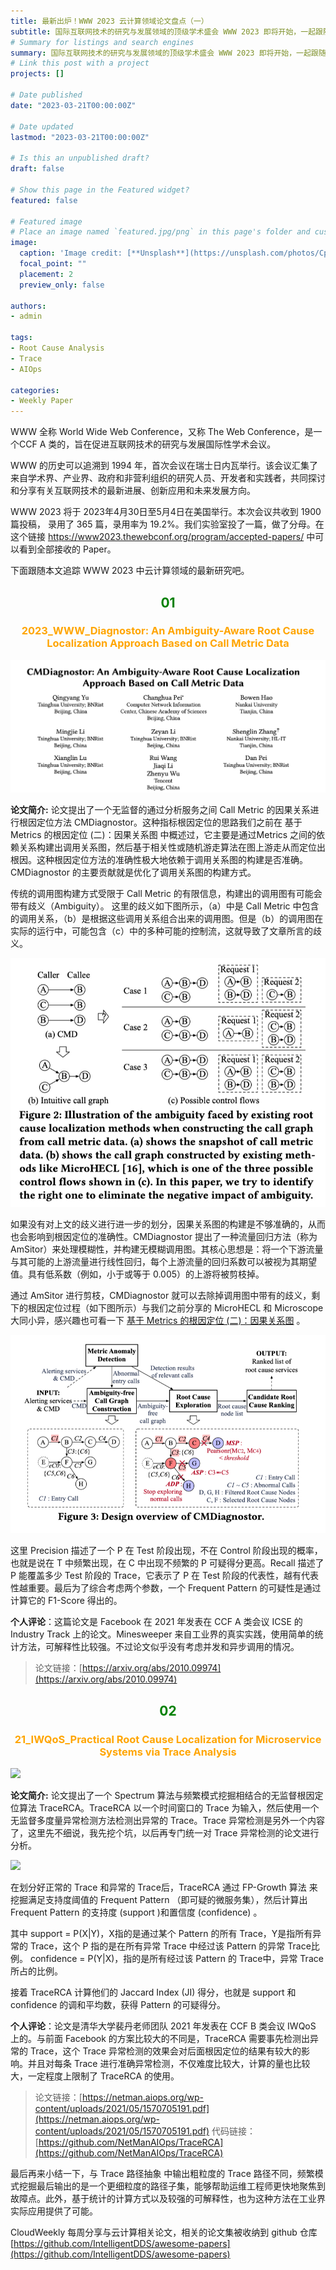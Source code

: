 ```yaml
---
title: 最新出炉！WWW 2023 云计算领域论文盘点（一）
subtitle: 国际互联网技术的研究与发展领域的顶级学术盛会 WWW 2023 即将开始，一起跟随本文追踪 WWW 2023 中云计算领域的最新研究吧～
# Summary for listings and search engines
summary: 国际互联网技术的研究与发展领域的顶级学术盛会 WWW 2023 即将开始，一起跟随本文追踪 WWW 2023 中云计算领域的最新研究吧～
# Link this post with a project
projects: []

# Date published
date: "2023-03-21T00:00:00Z"

# Date updated
lastmod: "2023-03-21T00:00:00Z"

# Is this an unpublished draft?
draft: false

# Show this page in the Featured widget?
featured: false

# Featured image
# Place an image named `featured.jpg/png` in this page's folder and customize its options here.
image:
  caption: 'Image credit: [**Unsplash**](https://unsplash.com/photos/CpkOjOcXdUY)'
  focal_point: ""
  placement: 2
  preview_only: false

authors:
- admin

tags:
- Root Cause Analysis
- Trace
- AIOps

categories:
- Weekly Paper
---
```


WWW 全称 World Wide Web Conference，又称 The Web Conference，是一个CCF A 类的，旨在促进互联网技术的研究与发展国际性学术会议。



WWW 的历史可以追溯到 1994 年，首次会议在瑞士日内瓦举行。该会议汇集了来自学术界、产业界、政府和非营利组织的研究人员、开发者和实践者，共同探讨和分享有关互联网技术的最新进展、创新应用和未来发展方向。


WWW 2023 将于 2023年4月30日至5月4日在美国举行。本次会议共收到 1900 篇投稿， 录用了 365 篇，录用率为 19.2%。我们实验室投了一篇，做了分母。在这个链接 https://www2023.thewebconf.org/program/accepted-papers/ 中可以看到全部接收的 Paper。


下面跟随本文追踪 WWW 2023 中云计算领域的最新研究吧。


## <center> <font color=#00800>01</font></center>

### <center><font color=#FFA500>2023_WWW_Diagnostor: An Ambiguity-Aware Root Cause Localization Approach Based on Call Metric Data</font></center>

![](./cmd1.jpg)

**论文简介:** 论文提出了一个无监督的通过分析服务之间 Call Metric 的因果关系进行根因定位方法 CMDiagnostor。这种指标根因定位的思路我们之前在 基于 Metrics 的根因定位 (二)：因果关系图 中概述过，它主要是通过Metrics 之间的依赖关系构建出调用关系图，然后基于相关性或随机游走算法在图上游走从而定位出根因。这种根因定位方法的准确性极大地依赖于调用关系图的构建是否准确。CMDiagnostor 的主要贡献就是优化了调用关系图的构建方式。


传统的调用图构建方式受限于 Call Metric 的有限信息，构建出的调用图有可能会带有歧义（Ambiguity）。 这里的歧义如下图所示，（a）中是 Call Metric 中包含的调用关系，（b）是根据这些调用关系组合出来的调用图。但是（b）的调用图在实际的运行中，可能包含（c）中的多种可能的控制流，这就导致了文章所言的歧义。



![](./cmd2.jpg)

如果没有对上文的歧义进行进一步的划分，因果关系图的构建是不够准确的，从而也会影响到根因定位的准确性。CMDiagnostor 提出了一种流量回归方法（称为AmSitor）来处理模糊性，并构建无模糊调用图。其核心思想是：将一个下游流量与其可能的上游流量进行线性回归，每个上游流量的回归系数可以被视为其期望值。具有低系数（例如，小于或等于 0.005）的上游将被剪枝掉。


通过 AmSitor 进行剪枝，CMDiagnostor 就可以去除掉调用图中带有的歧义，剩下的根因定位过程（如下图所示）与我们之前分享的  MicroHECL 和 Microscope 大同小异，感兴趣也可看一下 [基于 Metrics 的根因定位 (二)：因果关系图]() 。

![](./cmd3.jpg)

这里 Precision 描述了一个 P 在 Test 阶段出现，不在 Control 阶段出现的概率，也就是说在 T 中频繁出现，在 C 中出现不频繁的 P 可疑得分更高。Recall 描述了 P 能覆盖多少 Test 阶段的 Trace，它表示了 P 在 Test 阶段的代表性，越有代表性越重要。最后为了综合考虑两个参数，一个  Frequent Pattern 的可疑性是通过计算它的 F1-Score 得出的。

**个人评论**：这篇论文是 Facebook 在 2021 年发表在 CCF A 类会议 ICSE 的 Industry Track 上的论文。Minesweeper 来自工业界的真实实践，使用简单的统计方法，可解释性比较强。不过论文似乎没有考虑并发和异步调用的情况。


> 论文链接：[https://arxiv.org/abs/2010.09974](https://arxiv.org/abs/2010.09974)


## <center> <font color=#00800>02</font></center>

### <center><font color=#FFA500>21_IWQoS_Practical Root Cause Localization for Microservice Systems via Trace Analysis</font></center>

![](./tracerca1.jpg)

**论文简介:** 论文提出了一个 Spectrum 算法与频繁模式挖掘相结合的无监督根因定位算法 TraceRCA。TraceRCA 以一个时间窗口的 Trace 为输入，然后使用一个无监督多度量异常检测方法检测出异常的 Trace。Trace 异常检测是另外一个内容了，这里先不细说，我先挖个坑，以后再专门统一对 Trace 异常检测的论文进行分析。

![](./tracerca2.jpg)

在划分好正常的 Trace 和异常的 Trace后，TraceRCA 通过 FP-Growth 算法 来挖掘满足支持度阈值的 Frequent Pattern （即可疑的微服务集），然后计算出 Frequent Pattern  的支持度 (support )和置信度 (confidence) 。

其中 support = P(X|Y)，X指的是通过某个 Pattern 的所有 Trace，Y是指所有异常的 Trace，这个 P 指的是在所有异常 Trace 中经过该 Pattern 的异常 Trace比例。 confidence = P(Y|X)，指的是所有经过该 Pattern 的 Trace中，异常 Trace所占的比例。

接着 TraceRCA 计算他们的 Jaccard Index (JI) 得分，也就是 support 和 confidence 的调和平均数，获得 Pattern 的可疑得分。


**个人评论**：论文是清华大学裴丹老师团队 2021 年发表在 CCF B 类会议 IWQoS 上的。与前面 Facebook 的方案比较大的不同是，TraceRCA 需要事先检测出异常的 Trace，这个 Trace 异常检测的效果会对后面根因定位的结果有较大的影响。并且对每条 Trace 进行准确异常检测，不仅难度比较大，计算的量也比较大，一定程度上限制了 TraceRCA 的使用。

> 论文链接：[https://netman.aiops.org/wp-content/uploads/2021/05/1570705191.pdf](https://netman.aiops.org/wp-content/uploads/2021/05/1570705191.pdf)
> 代码链接：[https://github.com/NetManAIOps/TraceRCA](https://github.com/NetManAIOps/TraceRCA)


最后再来小结一下，与 Trace 路径抽象 中输出粗粒度的 Trace 路径不同，频繁模式挖掘最后输出的是一个更细粒度的路径子集，能够帮助运维工程师更快地聚焦到故障点。此外，基于统计的计算方式以及较强的可解释性，也为这种方法在工业界实际应用提供了可能。


CloudWeekly 每周分享与云计算相关论文，相关的论文集被收纳到 github 仓库 [https://github.com/IntelligentDDS/awesome-papers](https://github.com/IntelligentDDS/awesome-papers)